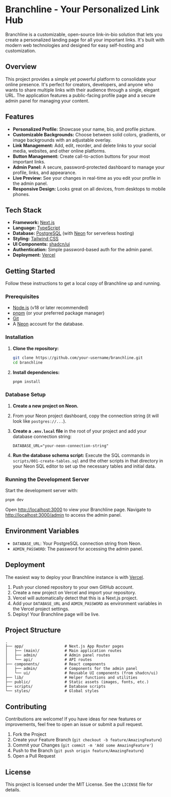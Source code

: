 # Branchline - Your Personalized Link Hub

Branchline is a customizable, open-source link-in-bio solution that lets you create a personalized landing page for all your important links. It's built with modern web technologies and designed for easy self-hosting and customization.

## Overview

This project provides a simple yet powerful platform to consolidate your online presence. It's perfect for creators, developers, and anyone who wants to share multiple links with their audience through a single, elegant URL. The application features a public-facing profile page and a secure admin panel for managing your content.

## Features

- **Personalized Profile:** Showcase your name, bio, and profile picture.
- **Customizable Backgrounds:** Choose between solid colors, gradients, or image backgrounds with an adjustable overlay.
- **Link Management:** Add, edit, reorder, and delete links to your social media, websites, and other online platforms.
- **Button Management:** Create call-to-action buttons for your most important links.
- **Admin Panel:** A secure, password-protected dashboard to manage your profile, links, and appearance.
- **Live Preview:** See your changes in real-time as you edit your profile in the admin panel.
- **Responsive Design:** Looks great on all devices, from desktops to mobile phones.

## Tech Stack

- **Framework:** [Next.js](https://nextjs.org/)
- **Language:** [TypeScript](https://www.typescriptlang.org/)
- **Database:** [PostgreSQL](https://www.postgresql.org/) (with [Neon](https://neon.tech/) for serverless hosting)
- **Styling:** [Tailwind CSS](https://tailwindcss.com/)
- **UI Components:** [shadcn/ui](https://ui.shadcn.com/)
- **Authentication:** Simple password-based auth for the admin panel.
- **Deployment:** [Vercel](https://vercel.com/)

## Getting Started

Follow these instructions to get a local copy of Branchline up and running.

### Prerequisites

- [Node.js](https://nodejs.org/en/) (v18 or later recommended)
- [pnpm](https://pnpm.io/) (or your preferred package manager)
- [Git](https://git-scm.com/)
- A [Neon](https://neon.tech/) account for the database.

### Installation

1.  **Clone the repository:**
    ```bash
    git clone https://github.com/your-username/branchline.git
    cd branchline
    ```

2.  **Install dependencies:**
    ```bash
    pnpm install
    ```

### Database Setup

1.  **Create a new project on Neon.**
2.  From your Neon project dashboard, copy the connection string (it will look like `postgres://...`).
3.  **Create a `.env.local` file** in the root of your project and add your database connection string:

    ```env
    DATABASE_URL="your-neon-connection-string"
    ```

4.  **Run the database schema script:**
    Execute the SQL commands in `scripts/001-create-tables.sql` and the other scripts in that directory in your Neon SQL editor to set up the necessary tables and initial data.

### Running the Development Server

Start the development server with:

```bash
pnpm dev
```

Open [http://localhost:3000](http://localhost:3000) to view your Branchline page.
Navigate to [http://localhost:3000/admin](http://localhost:3000/admin) to access the admin panel.

## Environment Variables

- `DATABASE_URL`: Your PostgreSQL connection string from Neon.
- `ADMIN_PASSWORD`: The password for accessing the admin panel.

## Deployment

The easiest way to deploy your Branchline instance is with [Vercel](https://vercel.com/).

1.  Push your cloned repository to your own GitHub account.
2.  Create a new project on Vercel and import your repository.
3.  Vercel will automatically detect that this is a Next.js project.
4.  Add your `DATABASE_URL` and `ADMIN_PASSWORD` as environment variables in the Vercel project settings.
5.  Deploy! Your Branchline page will be live.

## Project Structure

```
.
├── app/                  # Next.js App Router pages
│   ├── (main)/           # Main application routes
│   ├── admin/            # Admin panel routes
│   └── api/              # API routes
├── components/           # React components
│   ├── admin/            # Components for the admin panel
│   └── ui/               # Reusable UI components (from shadcn/ui)
├── lib/                  # Helper functions and utilities
├── public/               # Static assets (images, fonts, etc.)
├── scripts/              # Database scripts
└── styles/               # Global styles
```

## Contributing

Contributions are welcome! If you have ideas for new features or improvements, feel free to open an issue or submit a pull request.

1.  Fork the Project
2.  Create your Feature Branch (`git checkout -b feature/AmazingFeature`)
3.  Commit your Changes (`git commit -m 'Add some AmazingFeature'`)
4.  Push to the Branch (`git push origin feature/AmazingFeature`)
5.  Open a Pull Request

## License

This project is licensed under the MIT License. See the `LICENSE` file for details.
